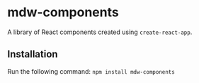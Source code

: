 # mdw-components

A library of React components created using `create-react-app`.

## Installation

Run the following command:
`npm install mdw-components`
